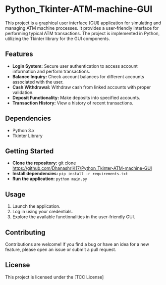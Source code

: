 # Python_Tkinter-ATM-machine-GUI
This project is a graphical user interface (GUI) application for simulating and managing ATM machine processes. It provides a user-friendly interface for performing typical ATM transactions. The project is implemented in Python, utilizing the Tkinter library for the GUI components.

## Features

- **Login System:** Secure user authentication to access account information and perform transactions.
- **Balance Inquiry:** Check account balances for different accounts associated with the user.
- **Cash Withdrawal:** Withdraw cash from linked accounts with proper validation.
- **Deposit Functionality:** Make deposits into specified accounts.
- **Transaction History:** View a history of recent transactions.

## Dependencies

- Python 3.x
- Tkinter Library

## Getting Started

- **Clone the repository:** git clone https://github.com/DhanashriK17/Python_Tkinter-ATM-machine-GUI
- **Install dependencies:** `pip install -r requirements.txt`
- **Run the application:** `python main.py`

## Usage

1. Launch the application.
2. Log in using your credentials.
3. Explore the available functionalities in the user-friendly GUI.

## Contributing

Contributions are welcome! If you find a bug or have an idea for a new feature, please open an issue or submit a pull request.

## License

This project is licensed under the [TCC License]
